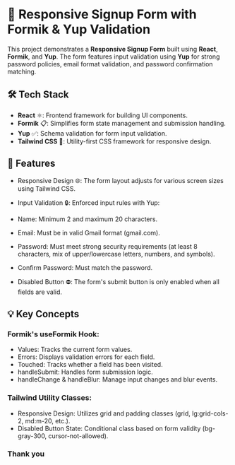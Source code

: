 # 🚀 Responsive Signup Form with Formik & Yup Validation

This project demonstrates a **Responsive Signup Form** built using **React**, **Formik**, and **Yup**. The form features input validation using **Yup** for strong password policies, email format validation, and password confirmation matching.



## 🛠️ Tech Stack

- **React** ⚛️: Frontend framework for building UI components.
- **Formik** 📋: Simplifies form state management and submission handling.
- **Yup** ✅: Schema validation for form input validation.
- **Tailwind CSS** 🎨: Utility-first CSS framework for responsive design.

## 🚀 Features
- Responsive Design 🌐: The form layout adjusts for various screen sizes using Tailwind CSS.

- Input Validation 🔒: Enforced input rules with Yup:
- Name: Minimum 2 and maximum 20 characters.
- Email: Must be in valid Gmail format (gmail.com).
- Password: Must meet strong security requirements (at least 8 characters, mix of upper/lowercase letters, numbers, and symbols).
- Confirm Password: Must match the password.
- Disabled Button ⛔: The form's submit button is only enabled when all fields are valid.

## 💡 Key Concepts
### Formik's useFormik Hook:

- Values: Tracks the current form values.
- Errors: Displays validation errors for each field.
- Touched: Tracks whether a field has been visited.
- handleSubmit: Handles form submission logic.
- handleChange & handleBlur: Manage input changes and blur events.

### Tailwind Utility Classes:

- Responsive Design: Utilizes grid and padding classes (grid, lg:grid-cols-2, md:m-20, etc.).
- Disabled Button State: Conditional class based on form validity (bg-gray-300, cursor-not-allowed).

### Thank you